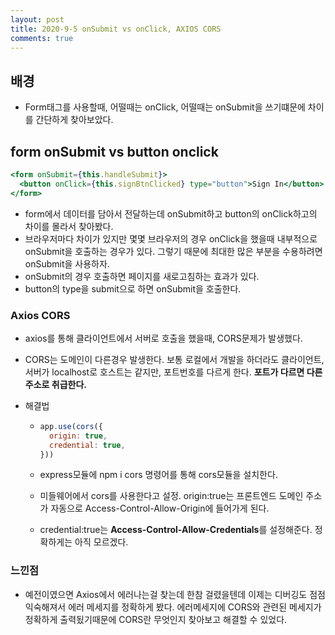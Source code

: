 ```yaml
---
layout: post
title: 2020-9-5 onSubmit vs onClick, AXIOS CORS
comments: true
---
```


## 배경
- Form태그를 사용할때, 어떨때는 onClick, 어떨때는 onSubmit을 쓰기떄문에 차이를 간단하게 찾아보았다.

## form onSubmit vs button onclick

```jsx
<form onSubmit={this.handleSubmit}>
  <button onClick={this.signBtnClicked} type="button">Sign In</button>
</form>
```

- form에서 데이터를 담아서 전달하는데 onSubmit하고 button의 onClick하고의 차이를 몰라서 찾아봤다.
- 브라우저마다 차이가 있지만 몇몇 브라우저의 경우 onClick을 했을때 내부적으로 onSubmit을 호출하는 경우가 있다. 그렇기 때문에 최대한 많은 부분을 수용하려면 onSubmit을 사용하자.
- onSubmit의 경우 호출하면 페이지를 새로고침하는 효과가 있다.
- button의 type을 submit으로 하면 onSubmit을 호출한다.



### Axios CORS

- axios를 통해 클라이언트에서 서버로 호출을 했을때, CORS문제가 발생했다.

- CORS는 도메인이 다른경우 발생한다. 보통 로컬에서 개발을 하더라도 클라이언트, 서버가 localhost로 호스트는 같지만, 포트번호를 다르게 한다. **포트가 다르면 다른 주소로 취급한다.**

- 해결법

  - ```js
    app.use(cors({
      origin: true,
      credential: true,
    }))
    ```

  - express모듈에 npm i cors 명령어를 통해 cors모듈을 설치한다.

  - 미들웨어에서 cors를 사용한다고 설정. origin:true는 프론트엔드 도메인 주소가 자동으로 Access-Control-Allow-Origin에 들어가게 된다.

  - credential:true는 **Access-Control-Allow-Credentials**를 설정해준다. 정확하게는 아직 모르겠다.

### 느낀점
- 예전이였으면 Axios에서 에러나는걸 찾는데 한참 걸렸을텐데 이제는 디버깅도 점점 익숙해져서 에러 메세지를 정확하게 봤다. 에러메세지에 CORS와 관련된 메세지가 정확하게 출력됬기때문에 CORS란 무엇인지 찾아보고 해결할 수 있었다. 
